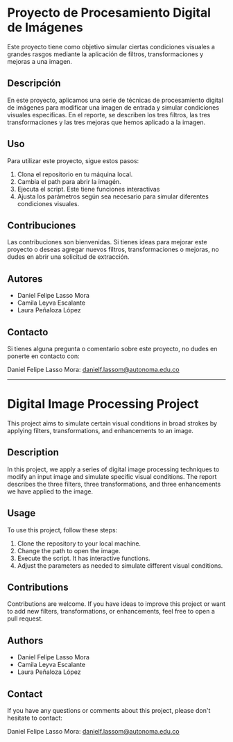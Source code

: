 # Proyecto de Procesamiento Digital de Imágenes

Este proyecto tiene como objetivo simular ciertas condiciones visuales a grandes rasgos mediante la aplicación de filtros, transformaciones y mejoras a una imagen.

## Descripción

En este proyecto, aplicamos una serie de técnicas de procesamiento digital de imágenes para modificar una imagen de entrada y simular condiciones visuales específicas. En el reporte, se describen los tres filtros, las tres transformaciones y las tres mejoras que hemos aplicado a la imagen.


## Uso

Para utilizar este proyecto, sigue estos pasos:

1. Clona el repositorio en tu máquina local.
2. Cambia el path para abrir la imagén.
3. Ejecuta el script. Este tiene funciones interactivas
4. Ajusta los parámetros según sea necesario para simular diferentes condiciones visuales.

## Contribuciones

Las contribuciones son bienvenidas. Si tienes ideas para mejorar este proyecto o deseas agregar nuevos filtros, transformaciones o mejoras, no dudes en abrir una solicitud de extracción.

## Autores
- Daniel Felipe Lasso Mora
- Camila Leyva Escalante
- Laura Peñaloza López

## Contacto

Si tienes alguna pregunta o comentario sobre este proyecto, no dudes en ponerte en contacto con:

Daniel Felipe Lasso Mora: danielf.lassom@autonoma.edu.co

--------------------------------------------------------------------------------------------------------------------------------------------------------------------------------------------------------------------------------------------------------------------------------------------------
# Digital Image Processing Project

This project aims to simulate certain visual conditions in broad strokes by applying filters, transformations, and enhancements to an image.

## Description

In this project, we apply a series of digital image processing techniques to modify an input image and simulate specific visual conditions. The report describes the three filters, three transformations, and three enhancements we have applied to the image.

## Usage

To use this project, follow these steps:

1. Clone the repository to your local machine.
2. Change the path to open the image.
3. Execute the script. It has interactive functions.
4. Adjust the parameters as needed to simulate different visual conditions.

## Contributions

Contributions are welcome. If you have ideas to improve this project or want to add new filters, transformations, or enhancements, feel free to open a pull request.

## Authors
- Daniel Felipe Lasso Mora
- Camila Leyva Escalante
- Laura Peñaloza López

## Contact

If you have any questions or comments about this project, please don't hesitate to contact:

Daniel Felipe Lasso Mora: danielf.lassom@autonoma.edu.co
